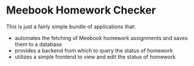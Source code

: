 # Meebook Homework Checker
This is just a fairly simple bundle of applications that:

* automates the fetching of Meebook homework assignments and saves them to a database
* provides a backend from which to query the status of homework
* utilizes a simple frontend to view and edit the status of homework

